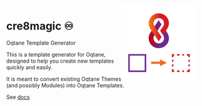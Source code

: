 ﻿
<img src="./OqtaneTemplateGenerator.App/assets/logo-400.png" alt="Oqtane Template Generator logo" width="200" align="right"/>

# cre8magic ♾️  
  Oqtane Template Generator

This is a template generator for Oqtane, designed to help you create new templates quickly and easily.

It is meant to convert existing Oqtane Themes (and possibly Modules) into Oqtane Templates.

See [docs](https://cre8magic.blazor-cms.org/magic-tools/template-generator/index.html)
